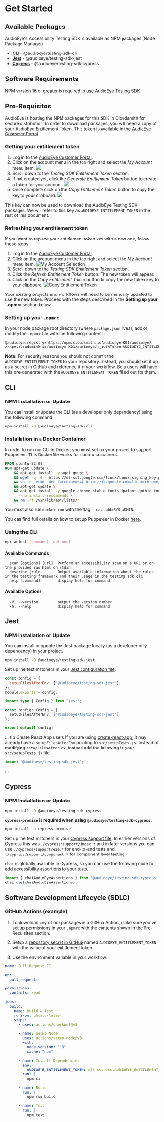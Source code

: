 # Get Started

## Available Packages

AudioEye's Accessibility Testing SDK is available as NPM packages (Node Package Manager)

- [**CLI**](#cli) - @audioeye/testing-sdk-cli
- [**Jest**](#jest) - @audioeye/testing-sdk-jest
- [**Cypress**](#cypress) - @audioeye/testing-sdk-cypress

## Software Requirements

NPM version 16 or greater is required to use AudioEye Testing SDK

## Pre-Requisites

AudioEye is hosting the NPM packages for this SDK in Cloudsmith for secure distribution. In order to download packages, 
you will need a copy of your AudioEye Entitlement Token. This token is available in the
[AudioEye Customer Portal](https://portal.audioeye.com/).

### Getting your entitlement token

1. Log in to the [AudioEye Customer Portal](https://portal.audioeye.com/). 
2. Click on the account menu in the top right and select the *My Account* menu item.
   <img src="/my-account.png" aria-hidden="true" />
3. Scroll down to the *Testing SDK Entitlement Token* section.
4. If not created yet, click the *Generate Entitlement Token* button to create a token for your account.
   <img src="/generate-entitlement-token.png" aria-hidden="true" />
5. Once complete click on the *Copy Entitlement Token* button to copy the key to your clipboard.
   <img src="/copy-entitlement-token.png" aria-hidden="true" />

This key can now be used to download the AudioEye Testing SDK packages. We will refer to this key as
`AUDIOEYE_ENTITLEMENT_TOKEN` in the rest of this document.

### Refreshing your entitlement token
If you want to replace your entitlement token key with a new one, follow these steps: 

1. Log in to the [AudioEye Customer Portal](https://portal.audioeye.com/). 
2. Click on the account menu in the top right and select the *My Account* menu item.
   ![My Account Selection](/my-account.png)
3. Scroll down to the *Testing SDK Entitlement Token* section.
4. Click the *Refresh Entitlement Token* button. The new token will appear.
5. Click on the *Copy Entitlement Token* button to copy the new token key to your clipboard.
   ![Copy Entitlement Token](/copy-entitlement-token.png) 

Your existing projects and workflows will need to be manually updated to use the new token. Proceed with the steps described in the **Setting up your `.npmrc** section below.

### Setting up your `.npmrc`

In your node package root directory (where `package.json` lives), add or modify the `.npmrc` file with the following contents:

```bash
@audioeye:registry=https://npm.cloudsmith.io/audioeye-K01/audioeye/
//npm.cloudsmith.io/audioeye-K01/audioeye/:_authToken=AUDIOEYE_ENTITLEMENT_TOKEN
```

**Note:** For security reasons you should not commit the `AUDIOEYE_ENTITLEMENT_TOKEN` to your repository. Instead, you should set it up as a secret in GitHub and reference it in your workflow. Beta users will have this pre-generated with the `AUDIOEYE_ENTITLEMENT_TOKEN` filled out for them.

## CLI

### NPM Installation or Update

You can install or update the CLI (as a developer only dependency) using the following command:

```bash
npm install -D @audioeye/testing-sdk-cli
```
### Installation in a Docker Container

In order to run our CLI in Docker, you must set up your project to support Puppeteer. This Dockerfile works for ubuntu containers.

```dockerfile
FROM ubuntu-22.04
RUN apt-get update \
    && apt-get install -y wget gnupg \
    && wget -q -O - https://dl-ssl.google.com/linux/linux_signing_key.pub | apt-key add - \
    && sh -c 'echo "deb [arch=amd64] http://dl.google.com/linux/chrome/deb/ stable main" >> /etc/apt/sources.list.d/google.list' \
    && apt-get update \
    && apt-get install -y google-chrome-stable fonts-ipafont-gothic fonts-wqy-zenhei fonts-thai-tlwg fonts-kacst fonts-freefont-ttf libxss1 \
      --no-install-recommends \
    && rm -rf /var/lib/apt/lists/*
```

You must also run `docker run` with the flag `--cap-add=SYS_ADMIN`.

You can find full details on how to set up Puppeteer in Docker [here](https://pptr.dev/troubleshooting#running-puppeteer-in-docker).

### Using the CLI

```bash
npx aetest [command] [options]
```

#### Available Commands
```
  scan [options] [url]  Perform an accessibility scan on a URL or on the provided raw html on stdin
  describe [rule]       Output available information about the rules in the testing framework and their usage in the testing sdk cli
  help [command]        display help for command    
```

#### Available Options
```
  -V, --version         output the version number
  -h, --help            display help for command
```
## Jest

### NPM Installation or Update

You can install or update the Jest package locally (as a developer only dependency) in your project.

```bash
npm install -D @audioeye/testing-sdk-jest
```

Set up the test matchers in your [Jest configuration file](https://jestjs.io/docs/configuration#setupfilesafterenv-array).

<CodeGroup>
  <CodeGroupItem title="Javascript" active>

```javascript
const config = {
  setupFilesAfterEnv: ["@audioeye/testing-sdk-jest"],
};
module.exports = config;
```

  </CodeGroupItem>

  <CodeGroupItem title="Typescript">

```typescript
import type { Config } from "jest";

const config: Config = {
  setupFilesAfterEnv: ["@audioeye/testing-sdk-jest"],
};

export default config;
```

  </CodeGroupItem>
</CodeGroup>

::: tip Create React App users
If you are using [create-react-app](https://create-react-app.dev/), it may already have a `setupFilesAfterEnv` pointing to `src/setupTests.js`. Instead of modifying `setupFilesAfterEnv`, instead add the following to your `src/setupTests.js` file.

```javascript
import "@audioeye/testing-sdk-jest";
```
:::

## Cypress

### NPM Installation or Update

```bash
npm install -D @audioeye/testing-sdk-cypress
```

__`cypress-promise` is required when using `@audioeye/testing-sdk-cypress`.__
```bash
npm install -D cypress-promise
```

Set up the test matchers in your [Cypress support file](https://docs.cypress.io/guides/core-concepts/writing-and-organizing-tests#Support-file). In earlier versions of Cypress this was `./cypress/support/index.*` and in later versions you can use `./cypress/support/e2e.*` for end-to-end tests and `./cypress/support/component.*` for component level testing.

`chai` is globally available in Cypress, so you can use the following code to add accessibility assertions to your tests.

```javascript
import { chaiAudioEyeAssertions } from '@audioeye/testing-sdk-cypress';
chai.use(chaiAudioEyeAssertions);
```

## Software Development Lifecycle (SDLC)

### GitHub Actions (example)

1. To download any of our packages in a GitHub Action, make sure you've set up permissions in your `.npmrc` with the contents shown in the [Pre-Requisites](#pre-requisites) section.

2. Setup a [repository secret in GitHub](https://docs.github.com/en/actions/security-guides/using-secrets-in-github-actions#creating-secrets-for-a-repository) named `AUDIOEYE_ENTITLEMENT_TOKEN` with the value of your entitlement token.

3. Use the environment variable in your workflow:

```yaml
name: Pull Request CI

on:
  pull_request:

permissions:
  contents: read

jobs:
  build:
    name: Build & Test
    runs-on: ubuntu-latest
    steps:
      - uses: actions/checkout@v3

      - name: Setup Node
        uses: actions/setup-node@v3
        with:
          node-version: "18"
          cache: "npm"

      - name: Install Dependencies
        env:
          AUDIOEYE_ENTITLEMENT_TOKEN: ${{ secrets.AUDIOEYE_ENTITLEMENT_TOKEN }}
        run: |
          npm ci

      - name: Build
        run: |
          npm run build

      - name: Test
        run: |
          npm test
```
